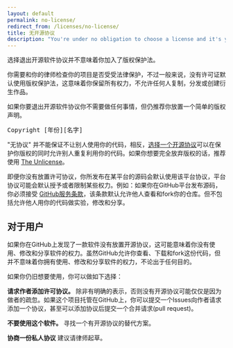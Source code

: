 ```yaml
---
layout: default
permalink: no-license/
redirect_from: /licenses/no-license/
title: 无开源协议
description: "You're under no obligation to choose a license and it's your right not to include one with your code or project. But please note that opting out of open source licenses doesn't mean you're opting out of copyright law."
---
```


选择退出开源软件协议并不意味着你加入了版权保护法。

你需要和你的律师检查你的项目是否受受法律保护，不过一般来说，没有许可证默认使用版权保护法，这意味着你保留所有权力，不允许任何人复制，分发或创建衍生作品。

如果你要退出开源软件协议你不需要做任何事情，但仍推荐你放置一个简单的版权声明。

<div class="clearfix">
<div class="license-body">
<pre id="license-text">Copyright [年份][名字]</pre>
</div> <!-- /license-body -->
</div>

"无协议" 并不能保证不让别人使用你的代码，相反，[选择一个开源协议](/)可以在保护你版权的同时允许别人重复利用你的代码。如果你想要完全放弃版权的话，推荐使用  [The Unlicense](/licenses/#unlicense)。

即便你没有放置许可协议，你所发布在某平台的源码会默认使用该平台协议，平台协议可能会默认授予或者限制某些权力。例如：如果你在GitHub平台发布源码，你必须接受 [GitHub服务条款](https://help.github.com/articles/github-terms-of-service/)，该条款默认允许他人查看和fork你的仓库。但不包括允许他人用你的代码做实验，修改和分享。 

## 对于用户

如果你在GitHub上发现了一款软件没有放置开源协议，这可能意味着你没有使用、修改和分享软件的权力。虽然GitHub允许你查看、下载和fork这份代码，但并不意味着你拥有使用、修改和分享软件的权力，不论出于任何目的。

如果你仍旧想要使用，你可以做如下选择：

**请求作者添加许可协议。** 除非有明确的表示，否则没有开源协议可能仅仅是因为做者的疏忽。如果这个项目托管在GitHub上，你可以提交一个Issues向作者请求添加一个协议，甚至可以添加协议后提交一个合并请求(pull request)。 

**不要使用这个软件。** 寻找一个有开源协议的替代方案。

**协商一份私人协议** 建议请律师起草。
